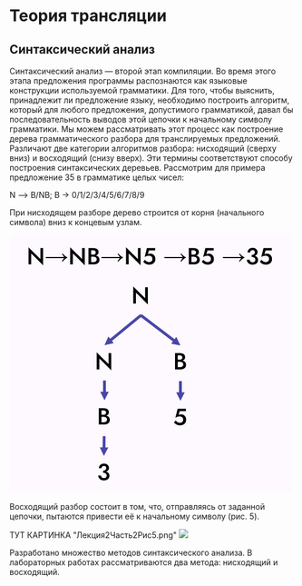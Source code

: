 # Теория трансляции
## Синтаксический анализ


Синтаксический анализ — второй этап компиляции. Во время этого этапа предложения программы распознаются как языковые конструкции используемой грамматики. Для того, чтобы выяснить, принадлежит ли предложение языку, необходимо построить алгоритм, который для любого предложения, допустимого грамматикой, давал бы последовательность выводов этой цепочки к начальному символу грамматики. Мы можем рассматривать этот процесс как построение дерева грамматического разбора для транслируемых предложений. Различают две категории алгоритмов разбора: нисходящий (сверху вниз) и восходящий (снизу вверх). Эти термины соответствуют способу построения синтаксических деревьев. Рассмотрим для примера предложение 35 в грамматике целых чисел:

N —> В/NВ;   В -> 0/1/2/3/4/5/6/7/8/9

При нисходящем разборе дерево строится от корня (начального символа) вниз к концевым узлам.

![](https://raw.githubusercontent.com/s-lana-nev/CW_MT_files/refs/heads/main/ТТСА1.PNG)

Восходящий разбор состоит в том, что, отправляясь от заданной цепочки, пытаются привести её к начальному символу (рис. 5).

ТУТ КАРТИНКА "Лекция2Часть2Рис5.png"
![](//https://drive.google.com/file/d/1XQj1Spe74GlNDOQjwuZYRFduayFQidzd/view?usp=sharing)

Разработано множество методов синтаксического анализа. В лабораторных работах рассматриваются два метода: нисходящий и восходящий.




